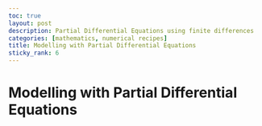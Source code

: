 ```yaml
---
toc: true
layout: post
description: Partial Differential Equations using finite differences
categories: [mathematics, numerical recipes]
title: Modelling with Partial Differential Equations
sticky_rank: 6
---
```


# Modelling with Partial Differential Equations
